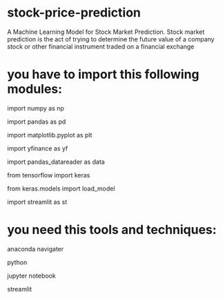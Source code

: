 # stock-price-prediction
A Machine Learning Model for Stock Market Prediction. Stock market prediction is the act of trying to determine the future value of a company stock or other financial instrument traded on a financial exchange
# you have to import this following modules:

import numpy as np

import pandas as pd

import matplotlib.pyplot as plt

import yfinance as yf

import pandas_datareader as data

from tensorflow import keras

from keras.models import load_model

import streamlit as st

# you need this tools and techniques:

anaconda navigater

python

jupyter notebook

streamlit
